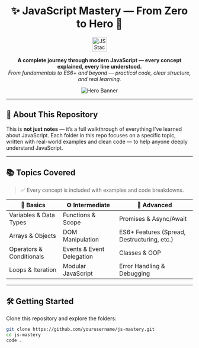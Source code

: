 <h1 align="center">✨ JavaScript Mastery — From Zero to Hero 🚀</h1>

<p align="center">
  <img src="https://skillicons.dev/icons?i=js,html,css,nodejs" alt="JS Stack Icons" height="40" />
</p>

<p align="center">
  <b>A complete journey through modern JavaScript — every concept explained, every line understood.</b><br/>
  <i>From fundamentals to ES6+ and beyond — practical code, clear structure, and real learning.</i>
</p>

<p align="center">
  <img src="https://readme-hero-images.vercel.app/api?username=yourusername&repo=js-mastery&title=JavaScript%20Mastery&description=From%20Basics%20to%20Advanced%20Concepts%20With%20Practical%20Examples&color=blue&font=Source%20Code%20Pro" alt="Hero Banner" />
</p>

---

## 📂 About This Repository

This is **not just notes** — it’s a full walkthrough of everything I’ve learned about JavaScript. Each folder in this repo focuses on a specific topic, written with real-world examples and clean code — to help anyone deeply understand JavaScript.

---

## 📚 Topics Covered

> ✅ Every concept is included with examples and code breakdowns.

| 📘 Basics              | ⚙️ Intermediate       | 🚀 Advanced               |
|-----------------------|-----------------------|---------------------------|
| Variables & Data Types| Functions & Scope     | Promises & Async/Await    |
| Arrays & Objects      | DOM Manipulation      | ES6+ Features (Spread, Destructuring, etc.) |
| Operators & Conditionals | Events & Event Delegation | Classes & OOP         |
| Loops & Iteration     | Modular JavaScript    | Error Handling & Debugging|

---

## 🛠️ Getting Started

Clone this repository and explore the folders:

```bash
git clone https://github.com/yourusername/js-mastery.git
cd js-mastery
code .
